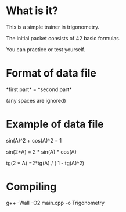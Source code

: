 # What is it?

This is a simple trainer in trigonometry.

The initial packet consists of 42 basic formulas.

You can practice or test yourself.


# Format of data file

\*first part\* = \*second part\*

(any spaces are ignored)


# Example of data file

sin(A)^2 + cos(A)^2 = 1

sin(2\*A)   = 2 * sin(A) * cos(A)

tg(2 \*    A) =2\*tg(A)    / ( 1 - tg(A)^2)


# Compiling

g++ -Wall -O2 main.cpp -o Trigonometry
